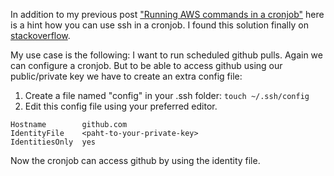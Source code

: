 In addition to my previous post ["Running AWS commands in a cronjob"](http://www.sebbaum.de/running-aws-commands-in-a-cronjob) here is a hint how you can use ssh in a cronjob. I found this solution finally on [stackoverflow](http://stackoverflow.com/questions/4565700/specify-private-ssh-key-to-use-when-executing-shell-command-with-or-without-ruby).

My use case is the following: I want to run scheduled github pulls. Again we can configure a cronjob. But to be able to access github using our public/private key we have to create an extra config file:
1. Create a file named "config" in your .ssh folder:
`touch ~/.ssh/config`  
2. Edit this config file using your preferred editor.
```
Hostname        github.com
IdentityFile    <paht-to-your-private-key>
IdentitiesOnly  yes
```

Now the cronjob can access github by using the identity file.
